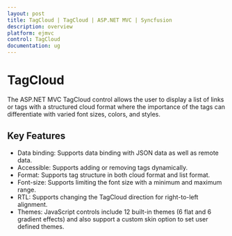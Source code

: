 ```yaml
---
layout: post
title: TagCloud | TagCloud | ASP.NET MVC | Syncfusion
description: overview
platform: ejmvc
control: TagCloud
documentation: ug
---
```


# TagCloud

The ASP.NET MVC TagCloud control allows the user to display a list of links or tags with a structured cloud format where the importance of the tags can differentiate with varied font sizes, colors, and styles.

## Key Features

* Data binding: Supports data binding with JSON data as well as remote data.
* Accessible: Supports adding or removing tags dynamically.
* Format: Supports tag structure in both cloud format and list format.
* Font-size: Supports limiting the font size with a minimum and maximum range.
* RTL: Supports changing the TagCloud direction for right-to-left alignment.
* Themes: JavaScript controls include 12 built-in themes (6 flat and 6 gradient effects) and also support a custom skin option to set user defined themes.




